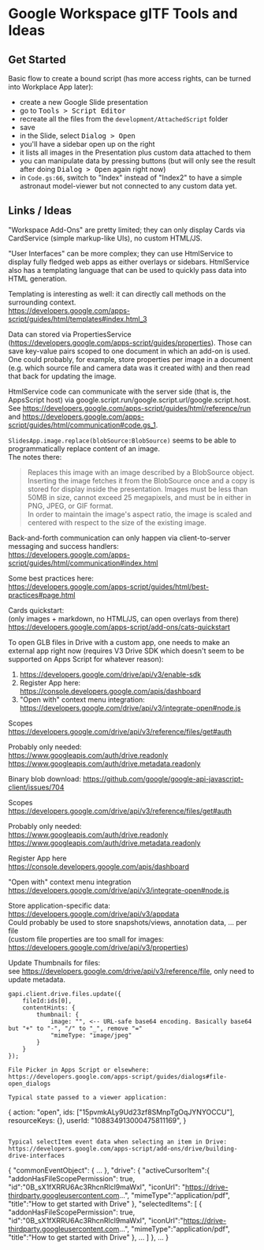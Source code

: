 # Google Workspace glTF Tools and Ideas

## Get Started

Basic flow to create a bound script (has more access rights, can be turned into Workplace App later):

- create a new Google Slide presentation
- go to <kbd>Tools > Script Editor</kbd>
- recreate all the files from the `development/AttachedScript` folder
- save
- in the Slide, select <kbd>Dialog > Open</kbd>
- you'll have a sidebar open up on the right
- it lists all images in the Presentation plus custom data attached to them
- you can manipulate data by pressing buttons (but will only see the result after doing <kbd>Dialog > Open</kbd> again right now)
- in `Code.gs:66`, switch to "Index" instead of "Index2" to have a simple astronaut model-viewer but not connected to any custom data yet.

## Links / Ideas

"Workspace Add-Ons" are pretty limited; they can only display Cards via CardService (simple markup-like UIs), no custom HTML/JS.

"User Interfaces" can be more complex; they can use HtmlService to display fully fledged web apps as either overlays or sidebars. HtmlService also has a templating language that can be used to quickly pass data into HTML generation.  

Templating is interesting as well: it can directly call methods on the surrounding context.  
https://developers.google.com/apps-script/guides/html/templates#index.html_3  

Data can stored via PropertiesService (https://developers.google.com/apps-script/guides/properties). Those can save key-value pairs scoped to one document in which an add-on is used.  
One could probably, for example, store properties per image in a document (e.g. which source file and camera data was it created with) and then read that back for updating the image.  

HtmlService code can communicate with the server side (that is, the AppsScript host) via google.script.run/google.script.url/google.script.host. See https://developers.google.com/apps-script/guides/html/reference/run and https://developers.google.com/apps-script/guides/html/communication#code.gs_1.  

`SlidesApp.image.replace(blobSource:BlobSource)` seems to be able to programmatically replace content of an image.  
The notes there: 
> Replaces this image with an image described by a BlobSource object.  
Inserting the image fetches it from the BlobSource once and a copy is stored for display inside the presentation. Images must be less than 50MB in size, cannot exceed 25 megapixels, and must be in either in PNG, JPEG, or GIF format.  
In order to maintain the image's aspect ratio, the image is scaled and centered with respect to the size of the existing image.

Back-and-forth communication can only happen via client-to-server messaging and success handlers:  
https://developers.google.com/apps-script/guides/html/communication#index.html  

Some best practices here:  
https://developers.google.com/apps-script/guides/html/best-practices#page.html  

Cards quickstart:  
(only images + markdown, no HTML/JS, can open overlays from there)  
https://developers.google.com/apps-script/add-ons/cats-quickstart

To open GLB files in Drive with a custom app, one needs to make an external app right now (requires V3 Drive SDK which doesn't seem to be supported on Apps Script for whatever reason):  
1. https://developers.google.com/drive/api/v3/enable-sdk
2. Register App here: https://console.developers.google.com/apis/dashboard
3. "Open with" context menu integration: https://developers.google.com/drive/api/v3/integrate-open#node.js

Scopes  
https://developers.google.com/drive/api/v3/reference/files/get#auth  
  
Probably only needed:  
https://www.googleapis.com/auth/drive.readonly  
https://www.googleapis.com/auth/drive.metadata.readonly  

Binary blob download:
https://github.com/google/google-api-javascript-client/issues/704


Scopes  
https://developers.google.com/drive/api/v3/reference/files/get#auth

Probably only needed:  
https://www.googleapis.com/auth/drive.readonly
https://www.googleapis.com/auth/drive.metadata.readonly

Register App here  
https://console.developers.google.com/apis/dashboard

"Open with" context menu integration  
https://developers.google.com/drive/api/v3/integrate-open#node.js

Store application-specific data:  
https://developers.google.com/drive/api/v3/appdata  
Could probably be used to store snapshots/views, annotation data, ... per file  
(custom file properties are too small for images: https://developers.google.com/drive/api/v3/properties)  

Update Thumbnails for files:  
see https://developers.google.com/drive/api/v3/reference/file, only need to update metadata.  
```
gapi.client.drive.files.update({
    fileId:ids[0],
    contentHints: {
        thumbnail: {
            image: "", <-- URL-safe base64 encoding. Basically base64 but "+" to "-", "/" to "_", remove "=" 
            "mimeType: "image/jpeg"
        }
    }
});

File Picker in Apps Script or elsewhere:  
https://developers.google.com/apps-script/guides/dialogs#file-open_dialogs

Typical state passed to a viewer application:  
```
{
    action: "open",
    ids: ["15pvmkALy9Ud23zf8SMnpTgOqJYNYOCCU"],
    resourceKeys: {},
    userId: "108834913000475811169",
}
```

Typical selectItem event data when selecting an item in Drive:  
https://developers.google.com/apps-script/add-ons/drive/building-drive-interfaces
```
{
    "commonEventObject": { ... },
    "drive": {
    "activeCursorItem":{
        "addonHasFileScopePermission": true,
        "id":"0B_sX1fXRRU6Ac3RhcnRlcl9maWxl",
        "iconUrl": "https://drive-thirdparty.googleusercontent.com...",
        "mimeType":"application/pdf",
        "title":"How to get started with Drive"
    },
    "selectedItems": [
        {
        "addonHasFileScopePermission": true,
        "id":"0B_sX1fXRRU6Ac3RhcnRlcl9maWxl",
        "iconUrl":"https://drive-thirdparty.googleusercontent.com...",
        "mimeType":"application/pdf",
        "title":"How to get started with Drive"
        },
        ...
    ]
    },
    ...
}
```